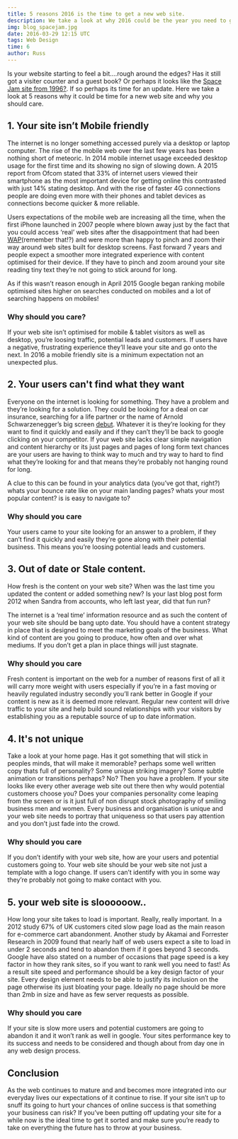 ```yaml
---
title: 5 reasons 2016 is the time to get a new web site.
description: We take a look at why 2016 could be the year you need to get a new web site.
img: blog_spacejam.jpg
date: 2016-03-29 12:15 UTC
tags: Web Design
time: 6
author: Russ
---
```


Is your website starting to feel a bit….rough around the edges? Has it still got a visiter counter and a guest book? Or perhaps  it looks like the [Space Jam site from 1996?](http://www.warnerbros.com/archive/spacejam/movie/jam.htm). If so perhaps its time for an update. Here we take a look at 5 reasons why it could be time for a new web site and why you should care.

## 1. Your site isn’t Mobile friendly
The internet is no longer something accessed purely via a desktop or laptop computer. The rise of the mobile web over the last few  years has been nothing short of meteoric. In 2014 mobile internet usage exceeded desktop usage for the first time and its showing no sign of slowing down. A 2015 report from Ofcom stated that 33% of internet users viewed their smartphone as the most important device for getting online this contrasted with just 14% stating desktop. And with the rise of faster 4G connections people are doing even more with their phones and tablet devices as connections become quicker & more reliable.

Users expectations of the mobile web are increasing all the time, when the first iPhone launched in 2007 people where blown away just by the fact that you could access ‘real’ web sites after the disappointment that had been [WAP](https://en.wikipedia.org/wiki/Wireless_Application_Protocol)(remember that!?) and were more than happy to pinch and zoom their way around web sites built for desktop screens. Fast forward 7 years and people expect a smoother more integrated experience with content optimised for their device. If they have to pinch and zoom around your site reading tiny text they’re not going to stick around for long. 

As if this wasn’t reason enough in April 2015 Google began ranking mobile optimised sites higher on searches conducted on mobiles and a lot of searching happens on mobiles! 

### Why should you care?
If your web site isn’t optimised for mobile & tablet visitors as well as desktop, you’re loosing traffic, potential leads and customers. If users have a negative, frustrating experience they’ll leave your site and go onto the next. In 2016 a mobile friendly site is a minimum expectation not an unexpected plus. 


## 2. Your users can't find what they want
Everyone on the internet is looking for something. They have a problem and they’re looking for a solution. They could be looking for a deal on car insurance, searching for a life partner or the name of Arnold Schwarzenegger’s big screen [debut](https://www.youtube.com/watch?v=Wj4NGS_o68g). Whatever it is they’re looking for they want to find it quickly and easily and if they can’t they’ll be back to google clicking on your competitor. If your web site lacks clear simple navigation and content hierarchy or its just pages and pages of long form text chances are your users are having to think way to much and try way to hard to find what they’re looking for and that means they’re probably not hanging round for long. 

A clue to this can be found in your analytics data (you’ve got that, right?) whats your bounce rate like on your main landing pages? whats your most popular content? is is easy to navigate to? 

### Why should you care
Your users came to your site looking for an answer to a problem, if they can’t find it quickly and easily they’re gone along with their potential business. This means you’re loosing potential leads and customers.

## 3. Out of date or Stale content.
How fresh is the content on your web site? When was the last time you updated the content or added something new? Is your last blog post form 2012 when Sandra from accounts, who left last year, did that fun run?

The internet is a ‘real time’ information resource and as such the content of your web site should be bang upto date. You should have a content strategy in place that is designed to meet the marketing goals of the business. What kind of content are you going to produce, how often and over what mediums. If you don’t get a plan in place things will just stagnate.

### Why should you care
Fresh content is important on the web for a number of reasons first of all it will carry more weight with users especially if you’re in a fast moving or heavily regulated industry secondly you’ll rank better in Google if your content is new as it is deemed more relevant. Regular new content will drive traffic to your site and help build sound relationships with your visitors by establishing you as a reputable source of up to date information. 

## 4. It's not unique
Take a look at your home page. Has it got something that will stick in peoples minds, that will make it memorable? perhaps some well written copy thats full of personality? Some unique striking imagery? Some subtle animation or transitions perhaps? No? Then you have a problem. If your site looks like every other average web site out there then why would potential customers choose you? Does your companies personality come leaping from the screen or is it just full of non disrupt stock photography of smiling business men and women. Every business and organisation is unique and your web site needs to portray that uniqueness so that users pay attention and you don’t just fade into the crowd.

### Why should you care
If you don’t identify with your web site, how are your users and potential customers going to. Your web site should be your web site not just a template with a logo change. If users can’t identify with you in some way they’re probably not going to make contact with you.
 

## 5. your web site is sloooooow..
How long your site takes to load is important. Really, really important. In a 2012 study 67% of UK customers cited slow page load as the main reason for e-commerce cart abandonment. Another study by Akamai and Forrester Research in 2009 found that nearly half of web users expect a site to load in under 2 seconds and tend to abandon them if it goes beyond 3 seconds. Google have also stated on a number of occasions that page speed is a key factor in how they rank sites, so if you want to rank well you need to fast! As a result site speed and performance should be a key design factor of your site. Every design element needs to be able to justify its inclusion on the page otherwise its just bloating your page. Ideally no page should be more than 2mb in size and have as few server requests as possible.

### Why should you care
If your site is slow more users and potential customers are going to abandon it and it won’t rank as well in google. Your sites performance key to its success and needs to be considered and though about from day one in any web design process. 

## Conclusion
As the web continues to mature and and becomes more integrated into our everyday lives our expectations of it continue to rise. If your site isn’t up to snuff its going to hurt your chances of online success is that something your business can risk? If you’ve been putting off updating your site for a while now is the ideal time to get it sorted and make sure you’re ready to take on everything the future has to throw at your business.
 